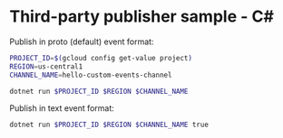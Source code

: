 # Third-party publisher sample - C#

Publish in proto (default) event format:

```sh
PROJECT_ID=$(gcloud config get-value project)
REGION=us-central1
CHANNEL_NAME=hello-custom-events-channel

dotnet run $PROJECT_ID $REGION $CHANNEL_NAME
```

Publish in text event format:

```sh
dotnet run $PROJECT_ID $REGION $CHANNEL_NAME true
```
